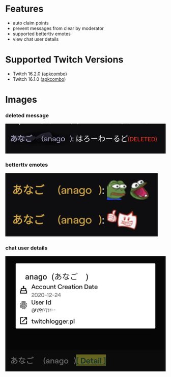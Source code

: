 # Features
- auto claim points
- prevent messages from clear by moderator
- supported betterttv emotes
- view chat user details
# Supported Twitch Versions
- Twitch 16.2.0 ([apkcombo](https://apkcombo.com/twitch/tv.twitch.android.app/download/phone-16.2.0-apk))
- Twitch 16.1.0 ([apkcombo](https://apkcombo.com/twitch/tv.twitch.android.app/download/phone-16.1.0-apk))
# Images
### deleted message
![sc1](/img/screenshot_1.jpg)
### betterttv emotes
![sc2](/img/screenshot_2.jpg)
### chat user details
![sc3](/img/screenshot_3.jpg)